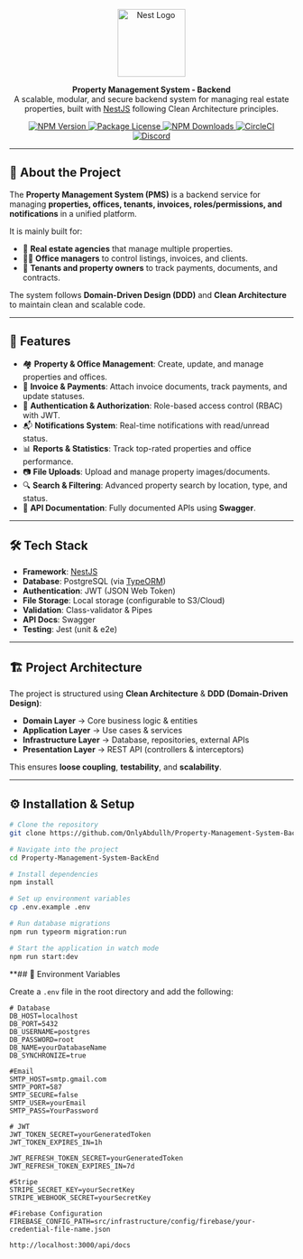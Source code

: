 <p align="center">
  <a href="http://nestjs.com/" target="blank">
    <img src="https://nestjs.com/img/logo-small.svg" width="120" alt="Nest Logo" />
  </a>
</p>

<p align="center">
  <b>Property Management System - Backend</b><br/>
  A scalable, modular, and secure backend system for managing real estate properties, built with <a href="http://nestjs.com/" target="_blank">NestJS</a> following Clean Architecture principles.
</p>

<p align="center">
<a href="https://www.npmjs.com/~nestjscore" target="_blank">
  <img src="https://img.shields.io/npm/v/@nestjs/core.svg" alt="NPM Version" />
</a>
<a href="https://www.npmjs.com/~nestjscore" target="_blank">
  <img src="https://img.shields.io/npm/l/@nestjs/core.svg" alt="Package License" />
</a>
<a href="https://www.npmjs.com/~nestjscore" target="_blank">
  <img src="https://img.shields.io/npm/dm/@nestjs/common.svg" alt="NPM Downloads" />
</a>
<a href="https://circleci.com/gh/nestjs/nest" target="_blank">
  <img src="https://img.shields.io/circleci/build/github/nestjs/nest/master" alt="CircleCI" />
</a>
<a href="https://discord.gg/G7Qnnhy" target="_blank">
  <img src="https://img.shields.io/badge/discord-online-brightgreen.svg" alt="Discord"/>
</a>
</p>

---

## 📌 About the Project  

The **Property Management System (PMS)** is a backend service for managing **properties, offices, tenants, invoices, roles/permissions, and notifications** in a unified platform.  

It is mainly built for:  
- 🏢 **Real estate agencies** that manage multiple properties.  
- 👨‍💼 **Office managers** to control listings, invoices, and clients.  
- 👥 **Tenants and property owners** to track payments, documents, and contracts.  

The system follows **Domain-Driven Design (DDD)** and **Clean Architecture** to maintain clean and scalable code.  

---

## 🚀 Features  

- 🏘 **Property & Office Management**: Create, update, and manage properties and offices.  
- 📑 **Invoice & Payments**: Attach invoice documents, track payments, and update statuses.  
- 🔑 **Authentication & Authorization**: Role-based access control (RBAC) with JWT.  
- 📬 **Notifications System**: Real-time notifications with read/unread status.  
- 📊 **Reports & Statistics**: Track top-rated properties and office performance.  
- 📷 **File Uploads**: Upload and manage property images/documents.  
- 🔍 **Search & Filtering**: Advanced property search by location, type, and status.  
- 📜 **API Documentation**: Fully documented APIs using **Swagger**.  

---

## 🛠 Tech Stack  

- **Framework**: [NestJS](https://nestjs.com/)  
- **Database**: PostgreSQL (via [TypeORM](https://typeorm.io/))  
- **Authentication**: JWT (JSON Web Token)  
- **File Storage**: Local storage (configurable to S3/Cloud)  
- **Validation**: Class-validator & Pipes  
- **API Docs**: Swagger  
- **Testing**: Jest (unit & e2e)  

---

## 🏗 Project Architecture  

The project is structured using **Clean Architecture** & **DDD (Domain-Driven Design)**:  

- **Domain Layer** → Core business logic & entities  
- **Application Layer** → Use cases & services  
- **Infrastructure Layer** → Database, repositories, external APIs  
- **Presentation Layer** → REST API (controllers & interceptors)  

This ensures **loose coupling**, **testability**, and **scalability**.  

---

## ⚙ Installation & Setup  

```bash
# Clone the repository
git clone https://github.com/OnlyAbdullh/Property-Management-System-BackEnd.git

# Navigate into the project
cd Property-Management-System-BackEnd

# Install dependencies
npm install

# Set up environment variables
cp .env.example .env

# Run database migrations
npm run typeorm migration:run

# Start the application in watch mode
npm run start:dev
```

**## 🔑 Environment Variables  

Create a `.env` file in the root directory and add the following:  

```env
# Database
DB_HOST=localhost
DB_PORT=5432
DB_USERNAME=postgres
DB_PASSWORD=root
DB_NAME=yourDatabaseName
DB_SYNCHRONIZE=true

#Email
SMTP_HOST=smtp.gmail.com
SMTP_PORT=587
SMTP_SECURE=false
SMTP_USER=yourEmail
SMTP_PASS=YourPassword

# JWT
JWT_TOKEN_SECRET=yourGeneratedToken
JWT_TOKEN_EXPIRES_IN=1h

JWT_REFRESH_TOKEN_SECRET=yourGeneratedToken
JWT_REFRESH_TOKEN_EXPIRES_IN=7d

#Stripe
STRIPE_SECRET_KEY=yourSecretKey
STRIPE_WEBHOOK_SECRET=yourSecretKey

#Firebase Configuration
FIREBASE_CONFIG_PATH=src/infrastructure/config/firebase/your-credential-file-name.json

http://localhost:3000/api/docs
```
